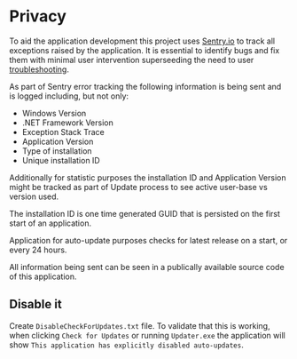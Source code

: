 # Privacy

To aid the application development this project uses [Sentry.io](https://sentry.io/)
to track all exceptions raised by the application. It is essential to identify bugs
and fix them with minimal user intervention superseeding the need to user
[troubleshooting](troubleshooting.md).

As part of Sentry error tracking the following information is being sent and is logged
including, but not only:

- Windows Version
- .NET Framework Version
- Exception Stack Trace
- Application Version
- Type of installation
- Unique installation ID

Additionally for statistic purposes the installation ID and Application Version might
be tracked as part of Update process to see active user-base vs version used.

The installation ID is one time generated GUID that is persisted on the first start
of an application.

Application for auto-update purposes checks for latest release on a start,
or every 24 hours.

All information being sent can be seen in a publically available source code
of this application.

## Disable it

Create `DisableCheckForUpdates.txt` file. To validate that this is working,
when clicking `Check for Updates` or running `Updater.exe` the application
will show `This application has explicitly disabled auto-updates`.

